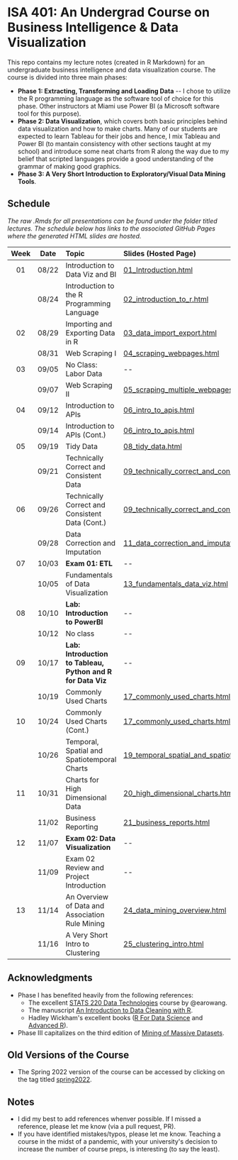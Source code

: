 # ISA 401: An Undergrad Course on Business Intelligence & Data Visualization
This repo contains my lecture notes (created in R Markdown) for an undergraduate business intelligence and data visualization course. The course is divided into three main phases:  
  - **Phase 1: Extracting, Transforming and Loading Data** -- I chose to utilize the R programming language as the software tool of choice for this phase. Other instructors at Miami use Power BI (a Microsoft software tool for this purpose).  
  - **Phase 2: Data Visualization**, which covers both basic principles behind data visualization and how to make charts. Many of our students are expected to learn Tableau for their jobs and hence, I mix Tableau and Power BI (to mantain consistency with other sections taught at my school) and introduce some neat charts from R along the way due to my belief that scripted languages provide a good understanding of the grammar of making good graphics.  
  - **Phase 3: A Very Short Introduction to Exploratory/Visual Data Mining Tools**.

## Schedule

*The raw .Rmds for all presentations can be found under the folder titled lectures. The schedule below has links to the associated GitHub Pages where the generated HTML slides are hosted.*

| Week          | Date        | Topic                                  | Slides (Hosted Page) | Slides (PDF) | Slides (PPTX)
| :---:        |    :----:   |          :---                           | :---                 | :---         | :--  |
| 01           |    08/22     | Introduction to Data Viz and BI        | [01_Introduction.html](https://fmegahed.github.io/isa401/fall2022/class01/01_Introduction.html) | [01_Introduction.pdf](https://github.com/fmegahed/isa401/raw/main/pdfs/01_Introduction.pdf) | [01_Introduction.pptx](https://github.com/fmegahed/isa401/raw/main/ppts/01_introduction.pptx) |
|           |    08/24     | Introduction to the R Programming Language      | [02_introduction_to_r.html](https://fmegahed.github.io/isa401/fall2022/class02/02_introduction_to_r.html) | [02_introduction_to_r.pdf](https://github.com/fmegahed/isa401/raw/main/pdfs/02_introduction_to_r.pdf) | [02_introduction_to_r.pptx](https://github.com/fmegahed/isa401/raw/main/ppts/02_introduction_to_r.pptx) |
|   02        |    08/29     | Importing and Exporting Data in R      | [03_data_import_export.html](https://fmegahed.github.io/isa401/fall2022/class03/03_data_import_export.html) | [03_data_import_export.pdf](https://github.com/fmegahed/isa401/raw/main/pdfs/03_data_import_export.pdf) | [03_data_import_export.pptx](https://github.com/fmegahed/isa401/raw/main/ppts/03_data_import_export.pptx) |
|           |    08/31     | Web Scraping I      | [04_scraping_webpages.html](https://fmegahed.github.io/isa401/fall2022/class04/04_scraping_webpages.html) | [04_scraping_webpages.pdf](https://github.com/fmegahed/isa401/raw/main/pdfs/04_scraping_webpages.pdf) | [04_scraping_webpages.pptx](https://github.com/fmegahed/isa401/raw/main/ppts/04_scraping_webpages.pptx) |
|   03        |    09/05     | No Class: Labor Data      | -- | -- | -- |
|           |    09/07     | Web Scraping II      | [05_scraping_multiple_webpages.html](https://fmegahed.github.io/isa401/fall2022/class05/05_scraping_multiple_webpages.html) | [05_scraping_multiple_webpages.pdf](https://github.com/fmegahed/isa401/raw/main/pdfs/05_scraping_multiple_webpages.pdf) | [05_scraping_multiple_webpages.pptx](https://github.com/fmegahed/isa401/raw/main/ppts/05_scraping_multiple_webpages.pptx) |
|   04        |    09/12     | Introduction to APIs     | [06_intro_to_apis.html](https://fmegahed.github.io/isa401/fall2022/class06/06_intro_to_apis.html) | [06_intro_to_apis.pdf](https://github.com/fmegahed/isa401/raw/main/pdfs/06_intro_to_apis.pdf) | [06_intro_to_apis.pptx](https://github.com/fmegahed/isa401/raw/main/ppts/06_intro_to_apis.pptx) |
|           |    09/14     | Introduction to APIs (Cont.)     | [06_intro_to_apis.html](https://fmegahed.github.io/isa401/fall2022/class06/06_intro_to_apis.html) | [06_intro_to_apis.pdf](https://github.com/fmegahed/isa401/raw/main/pdfs/06_intro_to_apis.pdf) | [06_intro_to_apis.pptx](https://github.com/fmegahed/isa401/raw/main/ppts/06_intro_to_apis.pptx) |
|    05       |    09/19     | Tidy Data     | [08_tidy_data.html](https://fmegahed.github.io/isa401/fall2022/class08/08_tidy_data.html) | [08_tidy_data.pdf](https://github.com/fmegahed/isa401/raw/main/pdfs/08_tidy_data.pdf) | [08_tidy_data.pptx](https://github.com/fmegahed/isa401/raw/main/ppts/08_tidy_data.pptx) |
|           |    09/21     | Technically Correct and Consistent Data     | [09_technically_correct_and_consistent_data.html](https://fmegahed.github.io/isa401/fall2022/class09/09_technically_correct_and_consistent_data.html) | [09_technically_correct_and_consistent_data.pdf](https://github.com/fmegahed/isa401/raw/main/pdfs/09_technically_correct_and_consistent_data.pdf) | [09_technically_correct_and_consistent_data.pptx](https://github.com/fmegahed/isa401/raw/main/ppts/09_technically_correct_and_consistent_data.pptx) |
|    06       |    09/26     | Technically Correct and Consistent Data (Cont.)     | [09_technically_correct_and_consistent_data.html](https://fmegahed.github.io/isa401/fall2022/class09/09_technically_correct_and_consistent_data.html) | [09_technically_correct_and_consistent_data.pdf](https://github.com/fmegahed/isa401/raw/main/pdfs/09_technically_correct_and_consistent_data.pdf) | [09_technically_correct_and_consistent_data.pptx](https://github.com/fmegahed/isa401/raw/main/ppts/09_technically_correct_and_consistent_data.pptx) |
|           |    09/28     | Data Correction and Imputation     | [11_data_correction_and_imputation.html](https://fmegahed.github.io/isa401/fall2022/class11/11_data_correction_and_imputation.html) | [11_data_correction_and_imputation.pdf](https://github.com/fmegahed/isa401/raw/main/pdfs/11_data_correction_and_imputation.pdf) | [11_data_correction_and_imputation.pptx](https://github.com/fmegahed/isa401/raw/main/ppts/11_data_correction_and_imputation.pptx) |
|    07       |    10/03     | **Exam 01: ETL**     | -- | -- | -- |
|           |    10/05     | Fundamentals of Data Visualization    | [13_fundamentals_data_viz.html](https://fmegahed.github.io/isa401/fall2022/class13/13_fundamentals_data_viz.html) | [13_fundamentals_data_viz.pdf](https://github.com/fmegahed/isa401/raw/main/pdfs/13_fundamentals_data_viz.pdf) | [13_fundamentals_data_viz.pptx](https://github.com/fmegahed/isa401/raw/main/ppts/13_fundamentals_data_viz.pptx) |
|    08       |    10/10     | **Lab: Introduction to PowerBI**   | -- | -- | -- |
|          |    10/12     | No class   | -- | -- | -- |
|    09       |    10/17     | **Lab: Introduction to Tableau, Python and R for Data Viz**   | -- | -- | -- |
|           |    10/19     | Commonly Used Charts  | [17_commonly_used_charts.html](https://fmegahed.github.io/isa401/fall2022/class17/17_commonly_used_charts.html) | [17_commonly_used_charts.pdf](https://github.com/fmegahed/isa401/raw/main/pdfs/17_commonly_used_charts.pdf) | [17_commonly_used_charts.pptx](https://github.com/fmegahed/isa401/raw/main/ppts/17_commonly_used_charts.pptx) |
|    10       |    10/24     | Commonly Used Charts (Cont.)   | [17_commonly_used_charts.html](https://fmegahed.github.io/isa401/fall2022/class17/17_commonly_used_charts.html) | [17_commonly_used_charts.pdf](https://github.com/fmegahed/isa401/raw/main/pdfs/17_commonly_used_charts.pdf) | [17_commonly_used_charts.pptx](https://github.com/fmegahed/isa401/raw/main/ppts/17_commonly_used_charts.pptx) |
|           |    10/26     | Temporal, Spatial and Spatiotemporal Charts  | [19_temporal_spatial_and_spatiotemporal_charts.html](https://fmegahed.github.io/isa401/fall2022/class19/19_temporal_spatial_and_spatiotemporal_charts.html) | [19_temporal_spatial_and_spatiotemporal_charts.pdf](https://github.com/fmegahed/isa401/raw/main/pdfs/19_temporal_spatial_and_spatiotemporal_charts.pdf) | [19_temporal_spatial_and_spatiotemporal_charts.pptx](https://github.com/fmegahed/isa401/raw/main/ppts/19_temporal_spatial_and_spatiotemporal_charts.pptx) |
|      11     |    10/31     | Charts for High Dimensional Data  | [20_high_dimensional_charts.html](https://fmegahed.github.io/isa401/fall2022/class20/20_high_dimensional_charts.html) | [20_high_dimensional_charts.pdf](https://github.com/fmegahed/isa401/raw/main/pdfs/20_high_dimensional_charts.pdf) | [20_high_dimensional_charts.pptx](https://github.com/fmegahed/isa401/raw/main/ppts/20_high_dimensional_charts.pptx) |
|           |    11/02     | Business Reporting | [21_business_reports.html](https://fmegahed.github.io/isa401/fall2022/class21/21_business_reports.html) | [21_business_reports.pdf](https://github.com/fmegahed/isa401/raw/main/pdfs/21_business_reports.pdf) | [21_business_reports.pptx](https://github.com/fmegahed/isa401/raw/main/ppts/21_business_reports.pptx) |
|    12       |    11/07     | **Exam 02: Data Visualization** | -- | -- | -- |
|           |    11/09     | Exam 02 Review and Project Introduction | -- | -- | -- |
|   13        |    11/14     | An Overview of Data and Association Rule Mining | [24_data_mining_overview.html](https://fmegahed.github.io/isa401/fall2022/class24/24_data_mining_overview.html) | [24_data_mining_overview.pdf](https://github.com/fmegahed/isa401/raw/main/pdfs/24_data_mining_overview.pdf) | [24_data_mining_overview.pptx](https://github.com/fmegahed/isa401/raw/main/ppts/24_data_mining_overview.pptx) |
|           |    11/16     | A Very Short Intro to Clustering | [25_clustering_intro.html](https://fmegahed.github.io/isa401/fall2022/class25/25_clustering_intro.html) | [25_clustering_intro.pdf](https://github.com/fmegahed/isa401/raw/main/pdfs/25_clustering_intro.pdf) | [25_clustering_intro.pptx](https://github.com/fmegahed/isa401/raw/main/ppts/25_clustering_intro.pptx) |

## Acknowledgments
 * Phase I has benefited heavily from the following references:   
     + The excellent  [STATS 220 Data Technologies](https://stats220.earo.me/) course by @earowang.  
     + The manuscript [An Introduction to Data Cleaning with R](https://cran.r-project.org/doc/contrib/de_Jonge+van_der_Loo-Introduction_to_data_cleaning_with_R.pdf).  
     + Hadley Wickham's excellent books ([R For Data Science](https://r4ds.had.co.nz/) and [Advanced R](https://adv-r.hadley.nz/)).
* Phase III capitalizes on the third edition of [Mining of Massive Datasets](http://www.mmds.org/).  



## Old Versions of the Course 

* The Spring 2022 version of the course can be accessed by clicking on the tag titled [spring2022](https://github.com/fmegahed/isa401/releases/tag/spring2022).

## Notes
 * I did my best to add references whenver possible. If I missed a reference, please let me know (via a pull request, PR).
 * If you have identified mistakes/typos, please let me know. Teaching a course in the midst of a pandemic, with your university's decision to increase the number of course preps, is interesting (to say the least).  
